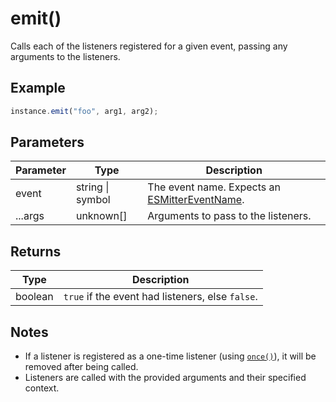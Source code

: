 # emit()

Calls each of the listeners registered for a given event, passing any arguments to the listeners.

## Example

```typescript
instance.emit("foo", arg1, arg2);
```

## Parameters

| Parameter | Type             | Description                                                                   |
| --------- | ---------------- | ----------------------------------------------------------------------------- |
| event     | string \| symbol | The event name. Expects an [ESMitterEventName](/api/types#esmittereventname). |
| ...args   | unknown[]        | Arguments to pass to the listeners.                                           |

## Returns

| Type    | Description                                      |
| ------- | ------------------------------------------------ |
| boolean | `true` if the event had listeners, else `false`. |

## Notes

- If a listener is registered as a one-time listener (using [`once()`](/api/once)), it will be removed after being called.
- Listeners are called with the provided arguments and their specified context.
